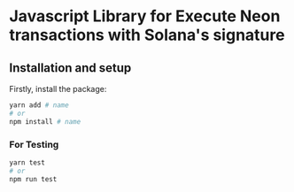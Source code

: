 # Javascript Library for Execute Neon transactions with Solana's signature

[//]: # ([![workflows]&#40;https://github.com/neonlabsorg/neon-client-transfer/actions/workflows/test.yml/badge.svg?branch=master&#41;]&#40;https://github.com/neonlabsorg/neon-client-transfer/actions&#41;)
[//]: # ([![npm]&#40;https://img.shields.io/npm/v/@neonevm/token-transfer.svg&#41;]&#40;https://www.npmjs.com/package/@neonevm/token-transfer&#41;)


## Installation and setup

Firstly, install the package:

```sh
yarn add # name
# or
npm install # name
```

### For Testing

```sh
yarn test
# or
npm run test
```
